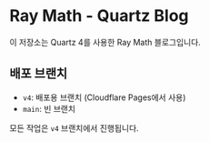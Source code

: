 # Ray Math - Quartz Blog

이 저장소는 Quartz 4를 사용한 Ray Math 블로그입니다.

## 배포 브랜치

- `v4`: 배포용 브랜치 (Cloudflare Pages에서 사용)
- `main`: 빈 브랜치

모든 작업은 `v4` 브랜치에서 진행됩니다.
